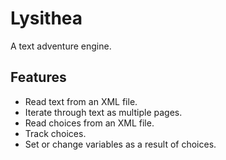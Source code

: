 # Lysithea

A text adventure engine.

## Features

* Read text from an XML file.
* Iterate through text as multiple pages.
* Read choices from an XML file.
* Track choices.
* Set or change variables as a result of choices.
